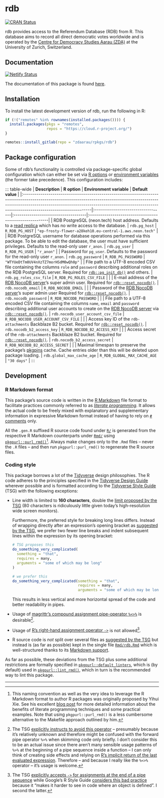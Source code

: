 # rdb

<a href="https://cran.r-project.org/package=rdb" class="pkgdown-release"><img src="https://r-pkg.org/badges/version/rdb" alt="CRAN Status" /></a>

rdb provides access to the Referendum Database (RDB) from R. This database aims to record all direct democratic votes worldwide and is operated by the [Centre for Democracy Studies Aarau (ZDA)](https://www.zdaarau.ch/en/) at the University of Zurich, Switzerland.

## Documentation

[![Netlify Status](https://api.netlify.com/api/v1/badges/a8c23b19-d831-4621-81a8-0a5a346c3df9/deploy-status)](https://app.netlify.com/sites/rdb-rpkg-dev/deploys)

The documentation of this package is found [here](https://rdb.rpkg.dev).

## Installation

To install the latest development version of rdb, run the following in R:

``` r
if (!("remotes" %in% rownames(installed.packages()))) {
  install.packages(pkgs = "remotes",
                   repos = "https://cloud.r-project.org/")
}

remotes::install_gitlab(repo = "zdaarau/rpkgs/rdb")
```

## Package configuration

Some of rdb’s functionality is controlled via package-specific global configuration which can either be set via [R options](https://rdrr.io/r/base/options.html) or [environment variables](https://en.wikipedia.org/wiki/Environment_variable) (the former take precedence). This configuration includes:

::: table-wide
| **Description**                                                                                                                                                                                                                                                              | **R option**                       | **Environment variable**             | **Default value**                                        |
|:-----------------------------------------------------------------------------------------------------------------------------------------------------------------------------------------------------------------------------------------------------------------------------|:-----------------------------------|:-------------------------------------|:---------------------------------------------------------|
| RDB PostgreSQL (neon.tech) host address. Defaults to a [read replica](https://neon.tech/docs/introduction/read-replicas) which has no write access to the database.                                                                                                          | `rdb.pg_host`                      | `R_RDB_PG_HOST`                      | `"ep-frosty-flower-a28keh10.eu-central-1.aws.neon.tech"` |
| RDB PostgreSQL username for database operations performed via this package. To be able to edit the database, the user must have sufficient privileges. Defaults to the read-only user `r_anon`.                                                                              | `rdb.pg_user`                      | `R_RDB_PG_USER`                      | `"r_anon"`                                               |
| Password for `pg_user`. Defaults to the password for the read-only user `r_anon`.                                                                                                                                                                                            | `rdb.pg_password`                  | `R_RDB_PG_PASSWORD`                  | `"WTYUeDtTm0UV4nXzTZ7morHSdM0wQh0p"`                     |
| File path to a UTF-8 encoded CSV file containing the columns `role` and `password` describing additional roles on the RDB PostgreSQL server. Required for [`rdb::pg_init_db()`](https://rdb.rpkg.dev/reference/pg_init_db.html) and others.                                  | `rdb.pg_roles_csv_file`            | `R_RDB_PG_ROLES_CSV_FILE`            |                                                          |
| E-mail address of the [RDB NocoDB server](https://admin.rdb.vote/)’s super admin user. Required for [`rdb::reset_nocodb()`](https://rdb.rpkg.dev/reference/reset_nocodb.html).                                                                                               | `rdb.nocodb_email`                 | `R_RDB_NOCODB_EMAIL`                 |                                                          |
| Password of the [RDB NocoDB server](https://admin.rdb.vote/)’s super admin user Required for [`rdb::reset_nocodb()`](https://rdb.rpkg.dev/reference/reset_nocodb.html).                                                                                                      | `rdb.nocodb_password`              | `R_RDB_NOCODB_PASSWORD`              |                                                          |
| File path to a UTF-8 encoded CSV file containing the columns `name`, `email` and `password` describing additional user accounts to create on the [RDB NocoDB server](https://admin.rdb.vote/) via [`rdb::reset_nocodb()`](https://rdb.rpkg.dev/reference/reset_nocodb.html). | `rdb.nocodb_user_account_csv_file` | `R_RDB_NOCODB_USER_ACCOUNT_CSV_FILE` |                                                          |
| Access key ID of the `rdb-attachments` Backblaze B2 bucket. Required for [`rdb::reset_nocodb()`](https://rdb.rpkg.dev/reference/reset_nocodb.html).                                                                                                                          | `rdb.nocodb_b2_access_key`         | `R_RDB_NOCODB_B2_ACCESS_KEY`         |                                                          |
| Access secret of the `rdb-attachments` Backblaze B2 bucket. Required for [`rdb::reset_nocodb()`](https://rdb.rpkg.dev/reference/reset_nocodb.html).                                                                                                                          | `rdb.nocodb_b2_access_secret`      | `R_RDB_NOCODB_B2_ACCESS_SECRET`      |                                                          |
| Maximal timespan to preserve the package’s [pkgpins](https://pkgpins.rpkg.dev/) cache. Cache entries older than this will be deleted upon package loading.                                                                                                                   | `rdb.global_max_cache_age`         | `R_RDB_GLOBAL_MAX_CACHE_AGE`         | `"30 days"`                                              |
:::

## Development

### R Markdown format

This package’s source code is written in the [R Markdown](https://rmarkdown.rstudio.com/) file format to facilitate practices commonly referred to as [*literate programming*](https://en.wikipedia.org/wiki/Literate_programming). It allows the actual code to be freely mixed with explanatory and supplementary information in expressive Markdown format instead of having to rely on [`#` comments](https://cran.r-project.org/doc/manuals/r-release/R-lang.html#Comments) only.

All the `.gen.R` suffixed R source code found under [`R/`](https://gitlab.com/zdaarau/rpkgs/rdb/-/tree/pg/R/) is generated from the respective R Markdown counterparts under [`Rmd/`](https://gitlab.com/zdaarau/rpkgs/rdb/-/tree/pg/Rmd/) using [`pkgpurl::purl_rmd()`](https://pkgpurl.rpkg.dev/dev/reference/purl_rmd.html)[^1]. Always make changes only to the `.Rmd` files – never the `.R` files – and then run `pkgpurl::purl_rmd()` to regenerate the R source files.

### Coding style

This package borrows a lot of the [Tidyverse](https://www.tidyverse.org/) design philosophies. The R code adheres to the principles specified in the [Tidyverse Design Guide](https://principles.tidyverse.org/) wherever possible and is formatted according to the [Tidyverse Style Guide](https://style.tidyverse.org/) (TSG) with the following exceptions:

-   Line width is limited to **160 characters**, double the [limit proposed by the TSG](https://style.tidyverse.org/syntax.html#long-lines) (80 characters is ridiculously little given today’s high-resolution wide screen monitors).

    Furthermore, the preferred style for breaking long lines differs. Instead of wrapping directly after an expression’s opening bracket as [suggested by the TSG](https://style.tidyverse.org/syntax.html#long-lines), we prefer two fewer line breaks and indent subsequent lines within the expression by its opening bracket:

    ``` r
    # TSG proposes this
    do_something_very_complicated(
      something = "that",
      requires = many,
      arguments = "some of which may be long"
    )

    # we prefer this
    do_something_very_complicated(something = "that",
                                  requires = many,
                                  arguments = "some of which may be long")
    ```

    This results in less vertical and more horizontal spread of the code and better readability in pipes.

-   Usage of [magrittr’s compound assignment pipe-operator `%<>%`](https://magrittr.tidyverse.org/reference/compound.html) is desirable[^2].

-   Usage of [R’s right-hand assignment operator `->`](https://rdrr.io/r/base/assignOps.html) is not allowed[^3].

-   R source code is *not* split over several files as [suggested by the TSG](https://style.tidyverse.org/package-files.html) but instead is (as far as possible) kept in the single file [`Rmd/rdb.Rmd`](https://gitlab.com/zdaarau/rpkgs/rdb/-/tree/pg/Rmd/rdb.Rmd) which is well-structured thanks to its [Markdown support](#r-markdown-format).

As far as possible, these deviations from the TSG plus some additional restrictions are formally specified in [`pkgpurl::default_linters`](https://pkgpurl.rpkg.dev/reference/default_linters), which is (by default) used in [`pkgpurl::lint_rmd()`](https://pkgpurl.rpkg.dev/reference/lint_rmd), which in turn is the recommended way to lint this package.

---

[^1]: This naming convention as well as the very idea to leverage the R Markdown format to author R packages was originally proposed by Yihui Xie. See his excellent [blog post](https://yihui.name/rlp/) for more detailed information about the benefits of literate programming techniques and some practical examples. Note that using `pkgpurl::purl_rmd()` is a less cumbersome alternative to the Makefile approach outlined by him.

[^2]: The TSG [explicitly instructs to avoid this operator](https://style.tidyverse.org/pipes.html#assignment-2) – presumably because it’s relatively unknown and therefore might be confused with the forward pipe operator `%>%` when skimming code only briefly. I don’t consider this to be an actual issue since there aren’t many sensible usage patterns of `%>%` at the beginning of a pipe sequence inside a function – I can only think of creating side effects and relying on [R’s implicit return of the last evaluated expression](https://rdrr.io/r/base/function.html). Therefore – and because I really like the `%<>%` operator – it’s usage is welcome.

[^3]: The TSG [explicitly accepts `->` for assignments at the end of a pipe sequence](https://style.tidyverse.org/pipes.html#assignment-2) while Google’s R Style Guide [considers this bad practice](https://google.github.io/styleguide/Rguide.html#right-hand-assignment) because it “makes it harder to see in code where an object is defined”. I second the latter.
